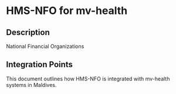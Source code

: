 # HMS-NFO for mv-health

## Description

National Financial Organizations

## Integration Points

This document outlines how HMS-NFO is integrated with mv-health systems in Maldives.
